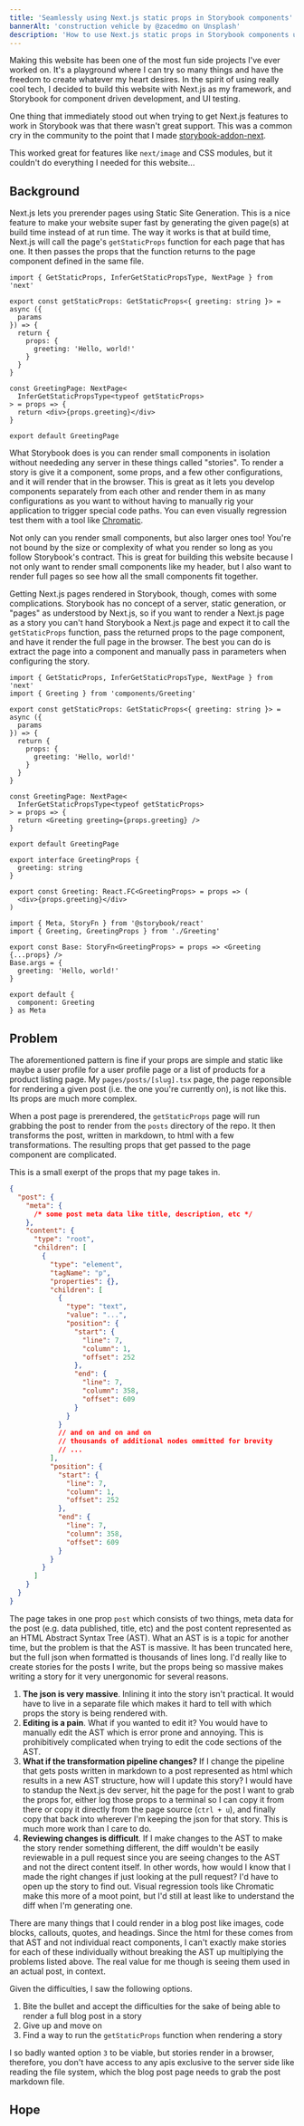 ```yaml
---
title: 'Seamlessly using Next.js static props in Storybook components'
bannerAlt: 'construction vehicle by @zacedmo on Unsplash'
description: 'How to use Next.js static props in Storybook components using static imports, esbuild, and webpack'
---
```


Making this website has been one of the most fun side projects I've ever worked on. It's a playground where I can try so many things and have the freedom to create whatever my heart desires. In the spirit of using really cool tech, I decided to build this website with Next.js as my framework, and Storybook for component driven development, and UI testing.

One thing that immediately stood out when trying to get Next.js features to work in Storybook was that there wasn't great support. This was a common cry in the community to the point that I made [storybook-addon-next](https://www.npmjs.com/package/storybook-addon-next).

This worked great for features like `next/image` and CSS modules, but it couldn't do everything I needed for this website...

## Background

Next.js lets you prerender pages using Static Site Generation. This is a nice feature to make your website super fast by generating the given page(s) at build time instead of at run time. The way it works is that at build time, Next.js will call the page's `getStaticProps` function for each page that has one. It then passes the props that the function returns to the page component defined in the same file.

```tsx title=pages/GreetingPage.tsx
import { GetStaticProps, InferGetStaticPropsType, NextPage } from 'next'

export const getStaticProps: GetStaticProps<{ greeting: string }> = async ({
  params
}) => {
  return {
    props: {
      greeting: 'Hello, world!'
    }
  }
}

const GreetingPage: NextPage<
  InferGetStaticPropsType<typeof getStaticProps>
> = props => {
  return <div>{props.greeting}</div>
}

export default GreetingPage
```

What Storybook does is you can render small components in isolation without neededing any server in these things called "stories". To render a story is give it a component, some props, and a few other configurations, and it will render that in the browser. This is great as it lets you develop components separately from each other and render them in as many configurations as you want to without having to manually rig your application to trigger special code paths. You can even visually regression test them with a tool like [Chromatic](https://www.chromatic.com/).

Not only can you render small components, but also larger ones too! You're not bound by the size or complexity of what you render so long as you follow Storybook's contract. This is great for building this website because I not only want to render small components like my header, but I also want to render full pages so see how all the small components fit together.

Getting Next.js pages rendered in Storybook, though, comes with some complications. Storybook has no concept of a server, static generation, or "pages" as understood by Next.js, so if you want to render a Next.js page as a story you can't hand Storybook a Next.js page and expect it to call the `getStaticProps` function, pass the returned props to the page component, and have it render the full page in the browser. The best you can do is extract the page into a component and manually pass in parameters when configuring the story.

```tsx title=pages/GreetingPage.tsx {2, 17}
import { GetStaticProps, InferGetStaticPropsType, NextPage } from 'next'
import { Greeting } from 'components/Greeting'

export const getStaticProps: GetStaticProps<{ greeting: string }> = async ({
  params
}) => {
  return {
    props: {
      greeting: 'Hello, world!'
    }
  }
}

const GreetingPage: NextPage<
  InferGetStaticPropsType<typeof getStaticProps>
> = props => {
  return <Greeting greeting={props.greeting} />
}

export default GreetingPage
```

```tsx title=components/Greeting.tsx
export interface GreetingProps {
  greeting: string
}

export const Greeting: React.FC<GreetingProps> = props => (
  <div>{props.greeting}</div>
)
```

```tsx title=components/Greeting.stories.tsx
import { Meta, StoryFn } from '@storybook/react'
import { Greeting, GreetingProps } from './Greeting'

export const Base: StoryFn<GreetingProps> = props => <Greeting {...props} />
Base.args = {
  greeting: 'Hello, world!'
}

export default {
  component: Greeting
} as Meta
```

## Problem

The aforementioned pattern is fine if your props are simple and static like maybe a user profile for a user profile page or a list of products for a product listing page. My `pages/posts/[slug].tsx` page, the page reponsible for rendering a given post (i.e. the one you're currently on), is not like this. Its props are much more complex.

When a post page is prerendered, the `getStaticProps` page will run grabbing the post to render from the `posts` directory of the repo. It then transforms the post, written in markdown, to html with a few transformations. The resulting props that get passed to the page component are complicated.

This is a small exerpt of the props that my page takes in.

```json
{
  "post": {
    "meta": {
      /* some post meta data like title, description, etc */
    },
    "content": {
      "type": "root",
      "children": [
        {
          "type": "element",
          "tagName": "p",
          "properties": {},
          "children": [
            {
              "type": "text",
              "value": "...",
              "position": {
                "start": {
                  "line": 7,
                  "column": 1,
                  "offset": 252
                },
                "end": {
                  "line": 7,
                  "column": 358,
                  "offset": 609
                }
              }
            }
            // and on and on and on
            // thousands of additional nodes ommitted for brevity
            // ...
          ],
          "position": {
            "start": {
              "line": 7,
              "column": 1,
              "offset": 252
            },
            "end": {
              "line": 7,
              "column": 358,
              "offset": 609
            }
          }
        }
      ]
    }
  }
}
```

The page takes in one prop `post` which consists of two things, meta data for the post (e.g. data published, title, etc) and the post content represented as an HTML Abstract Syntax Tree (AST). What an AST is is a topic for another time, but the problem is that the AST is massive. It has been truncated here, but the full json when formatted is thousands of lines long. I'd really like to create stories for the posts I write, but the props being so massive makes writing a story for it very unergonomic for several reasons.

1. **The json is very massive**. Inlining it into the story isn't practical. It would have to live in a separate file which makes it hard to tell with which props the story is being rendered with.
2. **Editing is a pain**. What if you wanted to edit it? You would have to manually edit the AST which is error prone and annoying. This is prohibitively complicated when trying to edit the code sections of the AST.
3. **What if the transformation pipeline changes?** If I change the pipeline that gets posts written in markdown to a post represented as html which results in a new AST structure, how will I update this story? I would have to standup the Next.js dev server, hit the page for the post I want to grab the props for, either log those props to a terminal so I can copy it from there or copy it directly from the page source (`ctrl + u`), and finally copy that back into wherever I'm keeping the json for that story. This is much more work than I care to do.
4. **Reviewing changes is difficult**. If I make changes to the AST to make the story render something different, the diff wouldn't be easily reviewable in a pull request since you are seeing changes to the AST and not the direct content itself. In other words, how would I know that I made the right changes if just looking at the pull request? I'd have to open up the story to find out. Visual regression tools like Chromatic make this more of a moot point, but I'd still at least like to understand the diff when I'm generating one.

There are many things that I could render in a blog post like images, code blocks, callouts, quotes, and headings. Since the html for these comes from that AST and not individual react components, I can't exactly make stories for each of these individually without breaking the AST up multiplying the problems listed above. The real value for me though is seeing them used in an actual post, in context.

Given the difficulties, I saw the following options.

1. Bite the bullet and accept the difficulties for the sake of being able to render a full blog post in a story
2. Give up and move on
3. Find a way to run the `getStaticProps` function when rendering a story

I so badly wanted option `3` to be viable, but stories render in a browser, therefore, you don't have access to any apis exclusive to the server side like reading the file system, which the blog post page needs to grab the post markdown file.

## Hope
